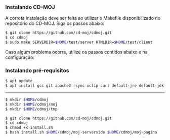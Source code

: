 
### Instalando CD-MOJ

A correta instalação deve ser feita ao utilizar o Makefile disponibilizado no repositório do CD-MOJ. Siga os passos abaixo:

```bash
$ git clone https://github.com/cd-moj/cdmoj.git
$ cd cdmoj
$ sudo make SERVERDIR=$HOME/test/server HTMLDIR=$HOME/test/client
```

Caso algum problema ocorra, utilize os passos contidos abaixo e na configuração:
### Instalando pré-requisitos

```bash
$ apt update
$ apt install gcc git apache2 rsync xclip curl default-jre default-jdk openjdk-17-jre openjdk-17-jdk
```
---

```bash
$ mkdir $HOME/cdmoj
$ mkdir $HOME/cdmoj/moj
$ mkdir $HOME/cdmoj/tmp
```

```bash
$ git clone https://github.com/cd-moj/cdmoj.git
$ cd cdmoj
$ chmod +x install.sh
$ bash install.sh $HOME/cdmoj/moj-serverside $HOME/cdmoj/moj-pagina
```
